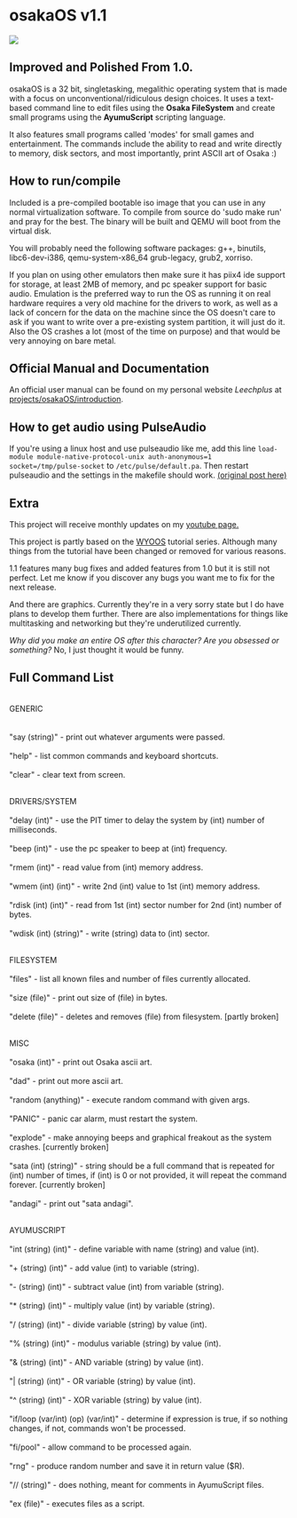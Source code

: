 # osakaOS v1.1
![](cube.gif)

<h2>Improved and Polished From 1.0.</h2>

osakaOS is a 32 bit, singletasking, megalithic operating system that is made with a focus on unconventional/ridiculous design choices. It uses a text-based command line to edit files using the <b>Osaka FileSystem</b> and create small programs using the <b>AyumuScript</b> scripting language. 

It also features small programs called 'modes' for small games and entertainment. The commands include the ability to read and write directly to memory, disk sectors, and most importantly, print ASCII art of Osaka :)


<h2>How to run/compile</h2>

Included is a pre-compiled bootable iso image that you can use in any normal virtualization software.
To compile from source do 'sudo make run' and pray for the best. The binary will be built and QEMU will boot from the virtual disk.

You will probably need the following software packages: g++, binutils, libc6-dev-i386, qemu-system-x86_64 grub-legacy, grub2, xorriso.

If you plan on using other emulators then make sure it has piix4 ide support for storage, at least 2MB of memory, and pc speaker support for basic audio. Emulation is the preferred way to run the OS as running it on real hardware requires a very old machine for the drivers to work, as well as a lack of concern for the data on the machine since the OS doesn't care to ask if you want to write over a pre-existing system partition, it will just do it. Also the OS crashes a lot (most of the time on purpose) and that would be very annoying on bare metal.

<h2>Official Manual and Documentation</h2>

An official user manual can be found on my personal website <i>Leechplus</i> at <a href="https://leechplus.neocities.org/projects/osakaOS/introduction">projects/osakaOS/introduction</a>.

<h2>How to get audio using PulseAudio</h2>

If you're using a linux host and use pulseaudio like me, add this line <code>load-module module-native-protocol-unix auth-anonymous=1 socket=/tmp/pulse-socket</code>
to <code>/etc/pulse/default.pa</code>. Then restart pulseaudio and the settings in the makefile should work. <a href="https://stackoverflow.com/questions/59988019/emulator-pulseaudio-access-denied">(original post here)</a>

<h2>Extra</h2>

This project will receive monthly updates on my <a href="https://www.youtube.com/@dpacarana">youtube page.</a>

This project is partly based on the <a href="https://github.com/AlgorithMan-de/wyoos">WYOOS</a> tutorial series. Although many things from the tutorial have been changed or removed for various reasons.

1.1 features many bug fixes and added features from 1.0 but it is still not perfect. Let me know if you discover any bugs you want me to fix for the next release.

And there are graphics. Currently they're in a very sorry state but I do have plans to develop them further. There are also implementations for things like multitasking and networking but they're underutilized currently.

<i>Why did you make an entire OS after this character? Are you obsessed or something?</i>
No, I just thought it would be funny.


<h2>Full Command List</h2>

<br>GENERIC</br>  
<br>"say (string)"   - print out whatever arguments were passed.</br> 
<br>"help"           - list common commands and keyboard shortcuts.</br>
<br>"clear"          - clear text from screen.</br>

<br>DRIVERS/SYSTEM</br>
<br>"delay (int)"          - use the PIT timer to delay the system by (int) number of milliseconds.</br>
<br>"beep (int)"           - use the pc speaker to beep at (int) frequency.</br>
<br>"rmem (int)"           - read value from (int) memory address.</br>
<br>"wmem (int) (int)"     - write 2nd (int) value to 1st (int) memory address.</br>
<br>"rdisk (int) (int)"    - read from 1st (int) sector number for 2nd (int) number of bytes.</br>
<br>"wdisk (int) (string)" - write (string) data to (int) sector.</br>

<br>FILESYSTEM</br>
<br>"files"         - list all known files and number of files currently allocated.</br>
<br>"size (file)"   - print out size of (file) in bytes.</br>
<br>"delete (file)" - deletes and removes (file) from filesystem. [partly broken]</br>

<br>MISC</br>
<br>"osaka (int)"         - print out Osaka ascii art.</br>
<br>"dad"                 - print out more ascii art.</br>
<br>"random (anything)"   - execute random command with given args.</br>
<br>"PANIC"               - panic car alarm, must restart the system.</br>
<br>"explode"             - make annoying beeps and graphical freakout as the system crashes. [currently broken]</br>
<br>"sata (int) (string)" - string should be a full command that is repeated for (int) number of times, if (int) is 0 or not provided, it will repeat the command forever. [currently broken]</br>
<br>"andagi"              - print out "sata andagi".</br>

<br>AYUMUSCRIPT</br>
<br>"int (string) (int)"               - define variable with name (string) and value (int).</br>
<br>"+ (string) (int)"                 - add value (int) to variable (string).</br>
<br>"- (string) (int)"                 - subtract value (int) from variable (string).</br>
<br>"* (string) (int)"                 - multiply value (int) by variable (string).</br>
<br>"/ (string) (int)"                 - divide variable (string) by value (int).</br>
<br>"% (string) (int)"                 - modulus variable (string) by value (int).</br>
<br>"& (string) (int)"                 - AND variable (string) by value (int).</br>
<br>"| (string) (int)"                 - OR variable (string) by value (int).</br>
<br>"^ (string) (int)"                 - XOR variable (string) by value (int).</br>
<br>"if/loop (var/int) (op) (var/int)" - determine if expression is true, if so nothing changes, if not, commands won't be processed.</br>
<br>"fi/pool"                          - allow command to be processed again.</br>
<br>"rng"                              - produce random number and save it in return value ($R).</br>
<br>"// (string)"                      - does nothing, meant for comments in AyumuScript files.</br>
<br>"ex (file)"                        - executes files as a script.</br>


